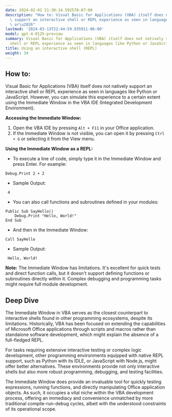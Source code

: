```yaml
---
date: 2024-02-01 21:30:14.592570-07:00
description: "How to: Visual Basic for Applications (VBA) itself does not natively\
  \ support an interactive shell or REPL experience as seen in languages like Python\
  \ or\u2026"
lastmod: '2024-03-13T22:44:59.935911-06:00'
model: gpt-4-0125-preview
summary: Visual Basic for Applications (VBA) itself does not natively support an interactive
  shell or REPL experience as seen in languages like Python or JavaScript.
title: Using an interactive shell (REPL)
weight: 34
---
```


## How to:
Visual Basic for Applications (VBA) itself does not natively support an interactive shell or REPL experience as seen in languages like Python or JavaScript. However, you can simulate this experience to a certain extent using the Immediate Window in the VBA IDE (Integrated Development Environment).

**Accessing the Immediate Window:**
1. Open the VBA IDE by pressing `Alt + F11` in your Office application.
2. If the Immediate Window is not visible, you can open it by pressing `Ctrl + G` or selecting it from the View menu.

**Using the Immediate Window as a REPL:**
- To execute a line of code, simply type it in the Immediate Window and press Enter. For example:

```basic
Debug.Print 2 + 2
```

- Sample Output:
```
 4
```

- You can also call functions and subroutines defined in your modules:

```basic
Public Sub SayHello()
    Debug.Print "Hello, World!"
End Sub
```

- And then in the Immediate Window:
```basic
Call SayHello
```

- Sample Output:
```
 Hello, World!
```

**Note:** The Immediate Window has limitations. It's excellent for quick tests and direct function calls, but it doesn't support defining functions or subroutines directly within it. Complex debugging and programming tasks might require full module development.

## Deep Dive
The Immediate Window in VBA serves as the closest counterpart to interactive shells found in other programming ecosystems, despite its limitations. Historically, VBA has been focused on extending the capabilities of Microsoft Office applications through scripts and macros rather than standalone software development, which might explain the absence of a full-fledged REPL.

For tasks requiring extensive interactive testing or complex logic development, other programming environments equipped with native REPL support, such as Python with its IDLE, or JavaScript with Node.js, might offer better alternatives. These environments provide not only interactive shells but also more robust programming, debugging, and testing facilities.

The Immediate Window does provide an invaluable tool for quickly testing expressions, running functions, and directly manipulating Office application objects. As such, it occupies a vital niche within the VBA development process, offering an immediacy and convenience unmatched by more traditional compile-run-debug cycles, albeit with the understood constraints of its operational scope.
